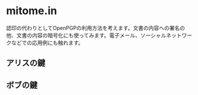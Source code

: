 # mitome.in
認印の代わりとしてOpenPGPの利用方法を考えます。文書の内容への署名の他、文書の内容の暗号化にも使ってみます。電子メール、ソーシャルネットワークなどでの応用例にも触れます。

## アリスの鍵
<RsaKey name="Alice" email="alice@example.com" />

## ボブの鍵
<RsaKey name="Bob" email="bob@example.com" />

